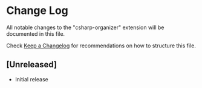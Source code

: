 # Change Log

All notable changes to the "csharp-organizer" extension will be documented in this file.

Check [Keep a Changelog](http://keepachangelog.com/) for recommendations on how to structure this file.

## [Unreleased]

- Initial release
